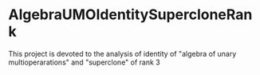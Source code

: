 # AlgebraUMOIdentitySupercloneRank
This project is devoted to the analysis of identity of "algebra of unary multioperarations" and "superclone" of rank 3
